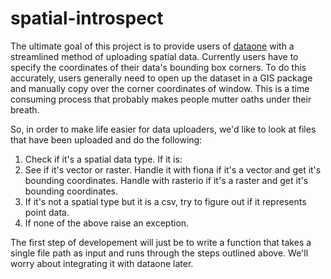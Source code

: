 # spatial-introspect
 
The ultimate goal of this project is to provide users of [dataone](https://www.dataone.org/) with a streamlined method of uploading spatial data. Currently users have to specify the coordinates of their data's bounding box corners. To do this accurately, users generally need to open up the dataset in a GIS package and manually copy over the corner coordinates of window. This is a time consuming process that probably makes people mutter oaths under their breath.

So, in order to make life easier for data uploaders, we'd like to look at files that have been uploaded and do the following:

1. Check if it's a spatial data type. If it is:
  1. See if it's vector or raster. Handle it with fiona if it's a vector and get it's bounding coordinates. Handle with rasterio if it's a raster and get it's bounding coordinates.
2. If it's not a spatial type but it is a csv, try to figure out if it represents point data.
3. If none of the above raise an exception.

The first step of developement will just be to write a function that takes a single file path as input and runs through the steps outlined above. We'll worry about integrating it with dataone later.
